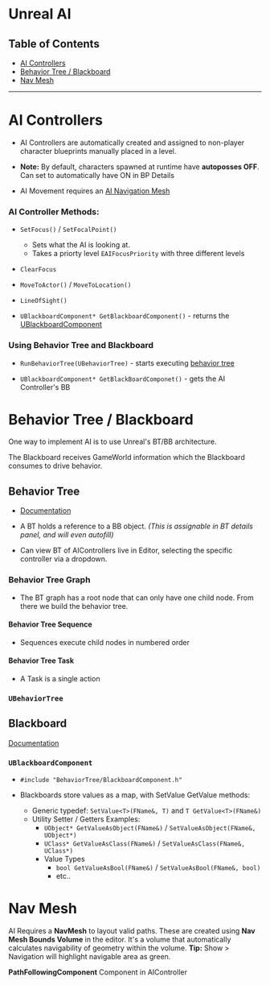 # Unreal AI

## Table of Contents

- [AI Controllers](#ai-controllers)
- [Behavior Tree / Blackboard](#behavior-tree--blackboard)
- [Nav Mesh](#nav-mesh)

---

# AI Controllers

- AI Controllers are automatically created and assigned to non-player character blueprints manually placed in a level.

- **Note:** By default, characters spawned at runtime have **autoposses OFF**. Can set to automatically have ON in BP Details

- AI Movement requires an [AI Navigation Mesh](#nav-mesh)

### AI Controller Methods:

- `SetFocus()` / `SetFocalPoint()`
  
  - Sets what the AI is looking at. 
  - Takes a priorty level `EAIFocusPriority` with three different levels 

- `ClearFocus`

- `MoveToActor()` / `MoveToLocation()`

- `LineOfSight()`

- `UBlackboardComponent* GetBlackboardComponent()` - returns the [UBlackboardComponent](#ublackboardcomponent)

### Using Behavior Tree and Blackboard

- `RunBehaviorTree(UBehaviorTree)` - starts executing [behavior tree](#behavior-tree)

- `UBlackboardComponent* GetBlackBoardComponet()` - gets the AI Controller's BB

# Behavior Tree / Blackboard

One way to implement AI is to use Unreal's BT/BB architecture.

The Blackboard receives GameWorld information which the Blackboard consumes to drive behavior.

## Behavior Tree

- [Documentation](https://docs.unrealengine.com/5.1/en-US/behavior-trees-in-unreal-engine/)

- A BT holds a reference to a BB object. *(This is assignable in BT details panel, and will even autofill)*

- Can view BT of AIControllers live in Editor, selecting the specific controller via a dropdown.

### Behavior Tree Graph

- The BT graph has a root node that can only have one child node. From there we build the behavior tree.

#### Behavior Tree Sequence

- Sequences execute child nodes in numbered order

#### Behavior Tree Task

- A Task is a single action

### `UBehaviorTree`

## Blackboard

[Documentation](https://docs.unrealengine.com/4.26/en-US/BlueprintAPI/AI/Components/Blackboard/)

### `UBlackboardComponent`

- `#include "BehaviorTree/BlackboardComponent.h"`

- Blackboards store values as a map, with SetValue GetValue methods:
  - Generic typedef: `SetValue<T>(FName&, T)` and `T GetValue<T>(FName&)` 
  - Utility Setter / Getters Examples:
    - `UObject* GetValueAsObject(FName&)` / `SetValueAsObject(FName&, UObject*)` 
    - `UClass* GetValueAsClass(FName&)` / `SetValueAsClass(FName&, UClass*)`
    - Value Types 
      - `bool GetValueAsBool(FName&)` / `SetValueAsBool(FName&, bool)` 
      - etc..

# Nav Mesh

AI Requires a **NavMesh** to layout valid paths. These are created using **Nav Mesh Bounds Volume** in the editor. It's a volume that automatically calculates navigability of geometry within the volume. **Tip:** Show > Navigation will highlight navigable area as green.

**PathFollowingComponent** Component in AIController
